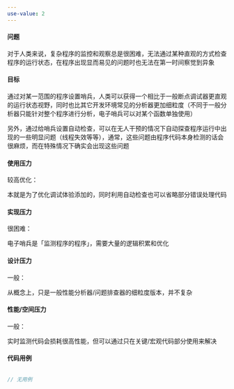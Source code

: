```yaml
---
use-value: 2
---
```

#### 问题

对于人类来说，复杂程序的监控和观察总是很困难，无法通过某种直观的方式检查程序的运行状态，在程序出现显而易见的问题时也无法在第一时间察觉到异象

#### 目标

通过对某一范围的程序设置哨兵，人类可以获得一个相比于一般断点调试器更直观的运行状态视野，同时也比其它开发环境常见的分析器更加细粒度（不同于一般分析器只能针对整个程序进行分析，电子哨兵可以对某个函数单独使用）

另外，通过给哨兵设置自动检查，可以在无人干预的情况下自动探查程序运行中出现的一些明显问题（线程失效等等），通常，这些问题由程序代码本身检测的话会很麻烦，而在特殊情况下确实会出现这些问题

#### 使用压力

较高优化：

本就是为了优化调试体验添加的，同时利用自动检查也可以省略部分错误处理代码

#### 实现压力

很困难：

电子哨兵是「监测程序的程序」，需要大量的逻辑积累和优化

#### 设计压力

一般：

从概念上，只是一般性能分析器/问题排查器的细粒度版本，并不复杂

#### 性能/空间压力

一般：

实时监测代码会损耗很高性能，但可以通过只在关键/宏观代码部分使用来解决

#### 代码用例

```js

// 无用例

```
